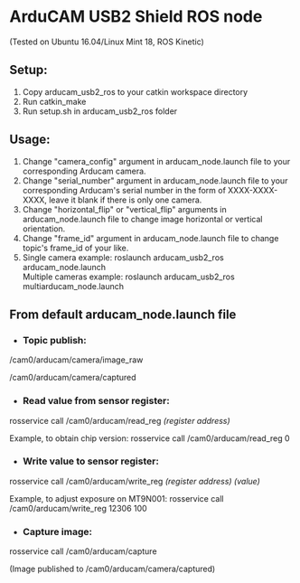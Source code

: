 # ArduCAM USB2 Shield ROS node

(Tested on Ubuntu 16.04/Linux Mint 18, ROS Kinetic)

## Setup:
1. Copy arducam_usb2_ros to your catkin workspace directory
2. Run catkin_make
3. Run setup.sh in arducam_usb2_ros folder

## Usage:
1. Change "camera_config" argument in arducam_node.launch file to your corresponding Arducam camera.
2. Change "serial_number" argument in arducam_node.launch file to your corresponding Arducam's serial number in the form of XXXX-XXXX-XXXX, leave it blank if there is only one camera.
3. Change "horizontal_flip" or "vertical_flip" arguments in arducam_node.launch file to change image horizontal or vertical orientation.
3. Change "frame_id" argument in arducam_node.launch file to change topic's frame_id of your like.
4. Single camera example: roslaunch arducam_usb2_ros arducam_node.launch<br/>
Multiple cameras example: roslaunch arducam_usb2_ros multiarducam_node.launch

## From default arducam_node.launch file
- ### Topic publish:
/cam0/arducam/camera/image_raw

/cam0/arducam/camera/captured

- ### Read value from sensor register:
rosservice call /cam0/arducam/read_reg *(register address)*

Example, to obtain chip version:
rosservice call /cam0/arducam/read_reg 0

- ### Write value to sensor register:
rosservice call /cam0/arducam/write_reg *(register address) (value)*

Example, to adjust exposure on MT9N001:
rosservice call /cam0/arducam/write_reg 12306 100

- ### Capture image:
rosservice call /cam0/arducam/capture

(Image published to /cam0/arducam/camera/captured)

